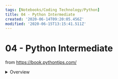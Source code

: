```yaml
---
tags: [Notebooks/Coding Technology/Python]
title: 04 - Python Intermediate
created: '2020-06-14T09:20:05.456Z'
modified: '2020-06-15T13:15:41.511Z'
---
```


# 04 - Python Intermediate
from https://book.pythontips.com/

<details close>
<summary>Overview</summary>
<markdown>
  1. *args and **kwargs
  2. Debugging
  3. Generators
  4. Map, Filter and Reduce
  5. `set` Data Structure
  6. Ternary Operators
  7. Decorators
  8. Global & Return
  9. Mutation
  10. __slots__ Magic
  11. Virtual Environment
  12. Collections
  13. Enumerate
  14. Object introspection
  15. Comprehensions
  16. Exceptions
  17. Classes
  18. Lambdas
  19. One-Liners
  20. `for/else`
  21. Python C extensions
  22. open Function
  23. Targeting Python 2+3
  24. Coroutines
  25. Function caching
  26. Context Managers
</markdown>
</details>
